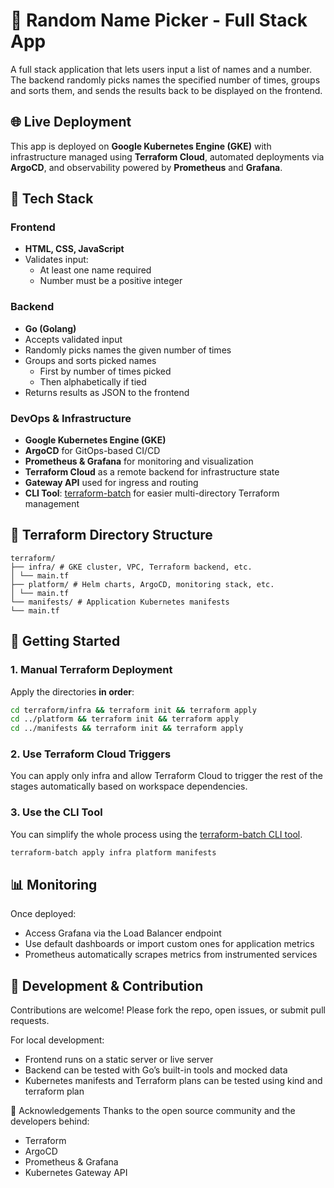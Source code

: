 # 🎲 Random Name Picker - Full Stack App

A full stack application that lets users input a list of names and a number. The backend randomly picks names the specified number of times, groups and sorts them, and sends the results back to be displayed on the frontend.


## 🌐 Live Deployment

This app is deployed on **Google Kubernetes Engine (GKE)** with infrastructure managed using **Terraform Cloud**, automated deployments via **ArgoCD**, and observability powered by **Prometheus** and **Grafana**.


## 🧩 Tech Stack

### Frontend
- **HTML, CSS, JavaScript**
- Validates input:
  - At least one name required
  - Number must be a positive integer

### Backend
- **Go (Golang)**
- Accepts validated input
- Randomly picks names the given number of times
- Groups and sorts picked names
  - First by number of times picked
  - Then alphabetically if tied
- Returns results as JSON to the frontend

### DevOps & Infrastructure
- **Google Kubernetes Engine (GKE)**
- **ArgoCD** for GitOps-based CI/CD
- **Prometheus & Grafana** for monitoring and visualization
- **Terraform Cloud** as a remote backend for infrastructure state
- **Gateway API** used for ingress and routing
- **CLI Tool**: [terraform-batch](https://github.com/AdhamBasheir/terraform-batch.git) for easier multi-directory Terraform management


## 📁 Terraform Directory Structure
```
terraform/
├── infra/ # GKE cluster, VPC, Terraform backend, etc.
│ └── main.tf
├── platform/ # Helm charts, ArgoCD, monitoring stack, etc.
│ └── main.tf
└── manifests/ # Application Kubernetes manifests
└── main.tf
```

## 🚀 Getting Started

### 1. Manual Terraform Deployment

Apply the directories **in order**:

```bash
cd terraform/infra && terraform init && terraform apply
cd ../platform && terraform init && terraform apply
cd ../manifests && terraform init && terraform apply
```

### 2. Use Terraform Cloud Triggers
You can apply only infra and allow Terraform Cloud to trigger the rest of the stages automatically based on workspace dependencies.

### 3. Use the CLI Tool
You can simplify the whole process using the [terraform-batch CLI tool](https://github.com/AdhamBasheir/terraform-batch.git).
```bash
terraform-batch apply infra platform manifests
```

## 📊 Monitoring
Once deployed:

- Access Grafana via the Load Balancer endpoint
- Use default dashboards or import custom ones for application metrics
- Prometheus automatically scrapes metrics from instrumented services

## 🔧 Development & Contribution
Contributions are welcome! Please fork the repo, open issues, or submit pull requests.

For local development:
- Frontend runs on a static server or live server
- Backend can be tested with Go’s built-in tools and mocked data
- Kubernetes manifests and Terraform plans can be tested using kind and terraform plan

🙌 Acknowledgements
Thanks to the open source community and the developers behind:
- Terraform
- ArgoCD
- Prometheus & Grafana
- Kubernetes Gateway API
